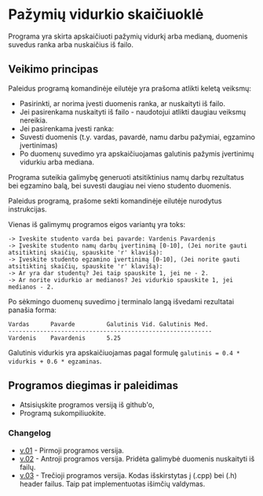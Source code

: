 # Pažymių vidurkio skaičiuoklė

Programa yra skirta apskaičiuoti pažymių vidurkį arba medianą, duomenis suvedus ranka arba nuskaičius iš failo.

## Veikimo principas

Paleidus programą komandinėje eilutėje yra prašoma atlikti keletą veiksmų:

- Pasirinkti, ar norima įvesti duomenis ranka, ar nuskaityti iš failo.
- Jei pasirenkama nuskaityti iš failo - naudotojui atlikti daugiau veiksmų nereikia.
- Jei pasirenkama įvesti ranka:
- Suvesti duomenis (t.y. vardas, pavardė, namu darbu pažymiai, egzamino įvertinimas)
- Po duomenų suvedimo yra apskaičiuojamas galutinis pažymis įvertinimų vidurkiu arba mediana.

Programa suteikia galimybę generuoti atsitiktinius namų darbų rezultatus bei egzamino balą, bei suvesti daugiau nei vieno studento duomenis.

Paleidus programą, prašome sekti komandinėje eilutėje nurodytus instrukcijas.

Vienas iš galimymų programos eigos variantų yra toks:

```shell
-> Iveskite studento varda bei pavarde: Vardenis Pavardenis
-> Įveskite studento namų darbų įvertinimą [0-10], (Jei norite gauti atsitiktinį skaičių, spauskite 'r' klavišą): 
-> Įveskite studento egzamino įvertinimą [0-10], (Jei norite gauti atsitiktinį skaičių, spauskite 'r' klavišą):
-> Ar yra dar studentų? Jei taip spauskite 1, jei ne - 2. 
-> Ar norite vidurkio ar medianos? Jei vidurkio spauskite 1, jei medianos - 2.
```

Po sėkmingo duomenų suvedimo į terminalo langą išvedami rezultatai panašia forma:

```shell
Vardas      Pavarde         Galutinis Vid. Galutinis Med.
----------------------------------------------------------
Vardenis    Pavardenis      5.25
```

Galutinis vidurkis yra apskaičiuojamas pagal formulę `galutinis = 0.4 * vidurkis + 0.6 * egzaminas`.

## Programos diegimas ir paleidimas

- Atsisiųskite programos versiją iš github'o,
- Programą sukompiliuokite.


### Changelog

- [v.01](https://github.com/UgniusBraun/1-oji-uzduotis/releases/tag/V0.1) - Pirmoji programos versija.
- [v.02](https://github.com/UgniusBraun/1-oji-uzduotis/releases/tag/V0.2) - Antroji programos versija. Pridėta galimybė duomenis nuskaityti iš failų.
- [v.03](https://github.com/UgniusBraun/1-oji-uzduotis/releases/tag/V.03) - Trečioji programos versija. Kodas išskirstytas į (.cpp) bei (.h) header failus. Taip pat implementuotas išimčių valdymas.
